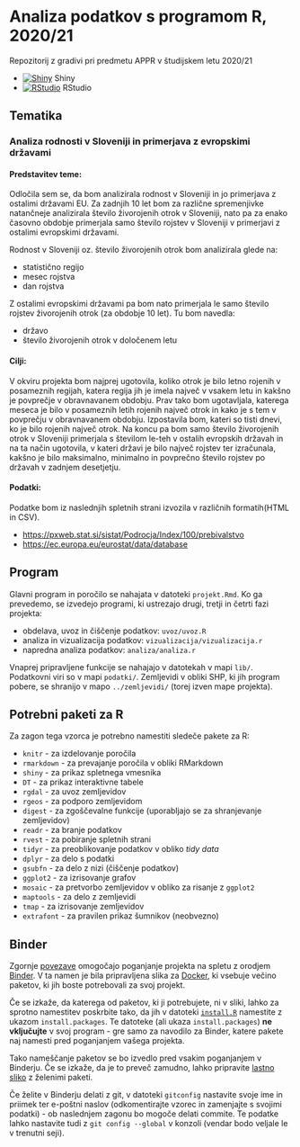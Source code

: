 # Analiza podatkov s programom R, 2020/21

Repozitorij z gradivi pri predmetu APPR v študijskem letu 2020/21

* [![Shiny](http://mybinder.org/badge.svg)](http://mybinder.org/v2/gh/tinkaracadez/APPR-2020-21/master?urlpath=shiny/APPR-2020-21/projekt.Rmd) Shiny
* [![RStudio](http://mybinder.org/badge.svg)](http://mybinder.org/v2/gh/tinkaracadez/APPR-2020-21/master?urlpath=rstudio) RStudio

## Tematika

### Analiza rodnosti v Sloveniji in primerjava z evropskimi državami

#### Predstavitev teme: 

Odločila sem se, da bom analizirala rodnost v Sloveniji in jo primerjava z ostalimi državami EU. Za zadnjih 10 let bom za različne spremenjivke natančneje analizirala število živorojenih otrok v Sloveniji, nato pa za enako časovno obdobje primerjala samo število rojstev v Sloveniji v primerjavi z ostalimi evropskimi državami.

Rodnost v Sloveniji oz. število živorojenih otrok bom analizirala glede na:

* statistično regijo
* mesec rojstva
* dan rojstva

Z ostalimi evropskimi državami pa bom nato primerjala le samo število rojstev živorojenih otrok (za obdobje 10 let).
Tu bom navedla:

* državo
* število živorojenih otrok v določenem letu
    
#### Cilji: 

V okviru projekta bom najprej ugotovila, koliko otrok je bilo letno rojenih v posameznih regijah, katera regija jih je imela največ v vsakem letu in kakšno je povprečje v obravnavanem obdobju. Prav tako bom ugotavljala, katerega meseca je bilo v posameznih letih rojenih največ otrok in kako je s tem v povprečju v obravnavanem obdobju. Izpostavila bom, kateri so tisti dnevi, ko je bilo rojenih največ otrok. Na koncu pa bom samo število živorojenih otrok v Sloveniji primerjala s številom le-teh v ostalih evropskih državah in na ta način ugotovila, v kateri državi je bilo največ rojstev ter izračunala, kakšno je bilo maksimalno, minimalno in povprečno število rojstev po državah v zadnjem desetjetju.

#### Podatki: 

Podatke bom iz naslednjih spletnih strani izvozila v različnih formatih(HTML in CSV).

* https://pxweb.stat.si/sistat/Podrocja/Index/100/prebivalstvo
* https://ec.europa.eu/eurostat/data/database
    
## Program

Glavni program in poročilo se nahajata v datoteki `projekt.Rmd`.
Ko ga prevedemo, se izvedejo programi, ki ustrezajo drugi, tretji in četrti fazi projekta:

* obdelava, uvoz in čiščenje podatkov: `uvoz/uvoz.R`
* analiza in vizualizacija podatkov: `vizualizacija/vizualizacija.r`
* napredna analiza podatkov: `analiza/analiza.r`

Vnaprej pripravljene funkcije se nahajajo v datotekah v mapi `lib/`.
Podatkovni viri so v mapi `podatki/`.
Zemljevidi v obliki SHP, ki jih program pobere,
se shranijo v mapo `../zemljevidi/` (torej izven mape projekta).

## Potrebni paketi za R

Za zagon tega vzorca je potrebno namestiti sledeče pakete za R:

* `knitr` - za izdelovanje poročila
* `rmarkdown` - za prevajanje poročila v obliki RMarkdown
* `shiny` - za prikaz spletnega vmesnika
* `DT` - za prikaz interaktivne tabele
* `rgdal` - za uvoz zemljevidov
* `rgeos` - za podporo zemljevidom
* `digest` - za zgoščevalne funkcije (uporabljajo se za shranjevanje zemljevidov)
* `readr` - za branje podatkov
* `rvest` - za pobiranje spletnih strani
* `tidyr` - za preoblikovanje podatkov v obliko *tidy data*
* `dplyr` - za delo s podatki
* `gsubfn` - za delo z nizi (čiščenje podatkov)
* `ggplot2` - za izrisovanje grafov
* `mosaic` - za pretvorbo zemljevidov v obliko za risanje z `ggplot2`
* `maptools` - za delo z zemljevidi
* `tmap` - za izrisovanje zemljevidov
* `extrafont` - za pravilen prikaz šumnikov (neobvezno)

## Binder

Zgornje [povezave](#analiza-podatkov-s-programom-r-202021)
omogočajo poganjanje projekta na spletu z orodjem [Binder](https://mybinder.org/).
V ta namen je bila pripravljena slika za [Docker](https://www.docker.com/),
ki vsebuje večino paketov, ki jih boste potrebovali za svoj projekt.

Če se izkaže, da katerega od paketov, ki ji potrebujete, ni v sliki,
lahko za sprotno namestitev poskrbite tako,
da jih v datoteki [`install.R`](install.R) namestite z ukazom `install.packages`.
Te datoteke (ali ukaza `install.packages`) **ne vključujte** v svoj program -
gre samo za navodilo za Binder, katere pakete naj namesti pred poganjanjem vašega projekta.

Tako nameščanje paketov se bo izvedlo pred vsakim poganjanjem v Binderju.
Če se izkaže, da je to preveč zamudno,
lahko pripravite [lastno sliko](https://github.com/jaanos/APPR-docker) z želenimi paketi.

Če želite v Binderju delati z git,
v datoteki `gitconfig` nastavite svoje ime in priimek ter e-poštni naslov
(odkomentirajte vzorec in zamenjajte s svojimi podatki) -
ob naslednjem zagonu bo mogoče delati commite.
Te podatke lahko nastavite tudi z `git config --global` v konzoli
(vendar bodo veljale le v trenutni seji).
